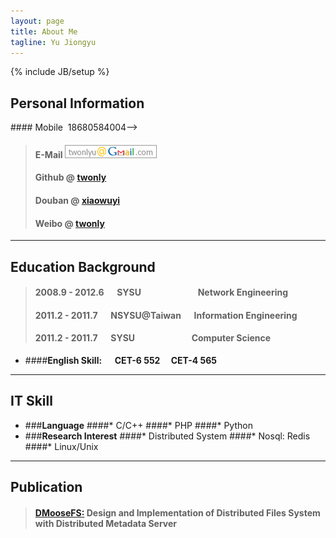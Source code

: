 ```yaml
---
layout: page
title: About Me
tagline: Yu Jiongyu
---
```

{% include JB/setup %}

## Personal Information

<!--#### &emsp;Yu Jiongyu-->
<!-->#### Mobile  &nbsp;18680584004-->
>#### E-Mail  ![Email](assets/images/email.png)
>#### Github @ [twonly](http://www.github.com/github "Github Link")  
>#### Douban @ [xiaowuyi](http://www.douban.com/people/xiaowuyi/ "Douban Link")  
>#### Weibo @ [twonly](http://www.weibo.com/twonly "Weibo Link")

- - -

## Education Background
>####   2008.9 - 2012.6 &emsp; SYSU  &emsp;&emsp;&emsp;&emsp;&emsp;&emsp;    Network Engineering
>####   2011.2 - 2011.7 &emsp; NSYSU@Taiwan &emsp; Information Engineering
>####   2011.2 - 2011.7 &emsp; SYSU &emsp; &emsp;&emsp;&emsp;&emsp;&emsp;Computer Science

*   ####**English Skill: &emsp; CET-6 552 &emsp;CET-4 565**

- - -
## IT Skill
*   ###**Language**
    ####*   C/C++
    ####*   PHP
    ####*   Python
*   ###**Research Interest** 
    ####*   Distributed System
    ####*   Nosql: Redis
    ####*   Linux/Unix

- - -

## Publication
>####  [DMooseFS:][dmoosefs] Design and Implementation of Distributed Files System with Distributed Metadata Server 

<!--
<ul class="posts">
  {% for post in site.posts %}
    <li><span>{{ post.date | date_to_string }}</span> &raquo; <a href="{{ BASE_PATH }}{{ post.url }}">{{ post.title }}</a></li>
  {% endfor %}
</ul>
-->

[dmoosefs]: http://www.ieee.org.hk/apcloudcc/program.html
